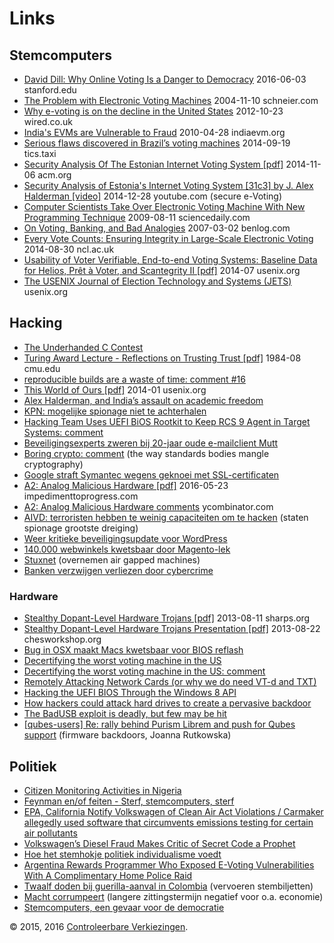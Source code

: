 # Links

## Stemcomputers
* [David Dill: Why Online Voting Is a Danger to Democracy](http://engineering.stanford.edu/news/david-dill-why-online-voting-danger-democracy) 2016-06-03 stanford.edu
* [The Problem with Electronic Voting Machines](https://www.schneier.com/blog/archives/2004/11/the_problem_wit.html) 2004-11-10 schneier.com
* [Why e-voting is on the decline in the United States](http://www.wired.co.uk/news/archive/2012-10/23/e-voting-on-the-decline) 2012-10-23 wired.co.uk
* [India's EVMs are Vulnerable to Fraud](https://indiaevm.org/qa.html) 2010-04-28 indiaevm.org
* [Serious flaws discovered in Brazil’s voting machines](http://tics.taxi/elections2014/) 2014-09-19 tics.taxi
* [Security Analysis Of The Estonian Internet Voting System \[pdf\]](http://delivery.acm.org/10.1145/2670000/2660315/p703-springall.pdf?ip=80.101.69.101&id=2660315&acc=OA&key=4D4702B0C3E38B35%2E4D4702B0C3E38B35%2E4D4702B0C3E38B35%2E638B5282305ABE89&CFID=800648317&CFTOKEN=80850111&__acm__=1465939375_421dd1cbc6766e8674cf0a998c5357d7) 2014-11-06 acm.org
* [Security Analysis of Estonia's Internet Voting System [31c3] by J. Alex Halderman \[video\]](https://www.youtube.com/watch?v=JY_pHvhE4os#t=58m55s) 2014-12-28 youtube.com (secure e-Voting)
* [Computer Scientists Take Over Electronic Voting Machine With New Programming Technique](https://www.sciencedaily.com/releases/2009/08/090810161902.htm) 2009-08-11 sciencedaily.com
* [On Voting, Banking, and Bad Analogies](http://benlog.com/2007/03/02/on-voting-banking-and-bad-analogies/) 2007-03-02 benlog.com
* [Every Vote Counts: Ensuring Integrity in Large-Scale Electronic Voting](https://blogs.ncl.ac.uk/security/2014/08/30/every-vote-counts-ensuring-integrity-in-large-scale-electronic-voting/) 2014-08-30 ncl.ac.uk
* [Usability of Voter Verifiable, End-to-end Voting Systems: Baseline Data for Helios, Prêt à Voter, and Scantegrity II \[pdf\]](https://www.usenix.org/system/files/conference/evtwote14/jets_0203-acemyan.pdf) 2014-07 usenix.org
* [The USENIX Journal of Election Technology and Systems (JETS)](https://www.usenix.org/jets) usenix.org

## Hacking
* [The Underhanded C Contest](http://www.underhanded-c.org)
* [Turing Award Lecture - Reflections on Trusting Trust \[pdf\]](https://www.ece.cmu.edu/~ganger/712.fall02/papers/p761-thompson.pdf) 1984-08 cmu.edu
* [reproducible builds are a waste of time: comment #16](https://lobste.rs/s/5bbdbo/reproducible_builds_are_a_waste_of_time/comments/fpc69f#c_fpc69f)
* [This World of Ours \[pdf\]](https://www.usenix.org/system/files/1401_08-12_mickens.pdf) 2014-01 usenix.org
* [Alex Halderman, and India’s assault on academic freedom](http://www.scottaaronson.com/blog/?p=507)
* [KPN: mogelijke spionage niet te achterhalen](http://www.automatiseringgids.nl/nieuws/2015/26/kpn-mogelijke-spionage-niet-te-achterhalen)
* [Hacking Team Uses UEFI BiOS Rootkit to Keep RCS 9 Agent in Target Systems: comment](https://news.ycombinator.com/item?id=9883927)
* [Beveiligingsexperts zweren bij 20-jaar oude e-mailclient Mutt](https://www.security.nl/posting/442509/Beveiligingsexperts+zweren+bij+20-jaar+oude+e-mailclient+Mutt)
* [Boring crypto: comment](https://news.ycombinator.com/item?id=10345965) (the way standards bodies mangle cryptography)
* [Google straft Symantec wegens geknoei met SSL-certificaten](https://www.security.nl/posting/449164/Google+straft+Symantec+wegens+geknoei+met+SSL-certificaten)
* [A2: Analog Malicious Hardware \[pdf\]](http://www.impedimenttoprogress.com/storage/publications/A2_SP_2016.pdf) 2016-05-23 impedimenttoprogress.com
* [A2: Analog Malicious Hardware comments](https://news.ycombinator.com/item?id=11768980) ycombinator.com
* [AIVD: terroristen hebben te weinig capaciteiten om te hacken](http://tweakers.net/nieuws/105765/aivd-terroristen-hebben-te-weinig-capaciteiten-om-te-hacken.html) (staten spionage grootste dreiging)
* [Weer kritieke beveiligingsupdate voor WordPress](https://www.security.nl/posting/427596/Weer+kritieke+beveiligingsupdate+voor+WordPress)
* [140.000 webwinkels kwetsbaar door Magento-lek](https://www.security.nl/posting/425438/140_000+webwinkels+kwetsbaar+door+Magento-lek)
* [Stuxnet](https://nl.wikipedia.org/wiki/Stuxnet) (overnemen air gapped machines)
* [Banken verzwijgen verliezen door cybercrime](http://www.automatiseringgids.nl/nieuws/2015/16/banken-verzwijgen-verliezen-door-cyber-crime)

### Hardware
* [Stealthy Dopant-Level Hardware Trojans \[pdf\]](http://sharps.org/wp-content/uploads/BECKER-CHES.pdf) 2013-08-11 sharps.org
* [Stealthy Dopant-Level Hardware Trojans Presentation \[pdf\]](http://www.chesworkshop.org/ches2013/presentations/CHES2013_Session4_3.pdf) 2013-08-22 chesworkshop.org
* [Bug in OSX maakt Macs kwetsbaar voor BIOS reflash](http://www.automatiseringgids.nl/nieuws/2015/23/bug-in-osx-maakt-macs-kwetsbaar-voor-bios-reflash)
* [Decertifying the worst voting machine in the US](https://freedom-to-tinker.com/blog/jeremyepstein/decertifying-the-worst-voting-machine-in-the-us/)
* [Decertifying the worst voting machine in the US: comment](https://news.ycombinator.com/item?id=10076919)
* [Remotely Attacking Network Cards (or why we do need VT-d and TXT)](http://theinvisiblethings.blogspot.nl/2010/04/remotely-attacking-network-cards-or-why.html)
* [Hacking the UEFI BIOS Through the Windows 8 API](http://www.decryptedtech.com/news/hacking-the-uefi-bios-through-the-windows-8-api)
* [How hackers could attack hard drives to create a pervasive backdoor](http://arstechnica.com/information-technology/2015/02/how-hackers-could-attack-hard-drives-to-create-a-pervasive-backdoor/)
* [The BadUSB exploit is deadly, but few may be hit](http://www.infoworld.com/article/2692408/data-security/badusb-is-deadly-but-hackers-wont-use-it.html)
* [[qubes-users] Re: rally behind Purism Librem and push for Qubes support](https://groups.google.com/forum/?_escaped_fragment_=msg/qubes-users/WX1IXBFkUwk/3WhQwtXU8uAJ#!msg/qubes-users/WX1IXBFkUwk/3WhQwtXU8uAJ) (firmware backdoors, Joanna Rutkowska)

## Politiek
* [Citizen Monitoring Activities in Nigeria](https://www.ndi.org/project-2011-swift-count)
* [Feynman en/of feiten - Sterf, stemcomputers, sterf](http://www.geenstijl.nl/mt/archieven/2014/02/feynman_enof_feiten_stemcomput.html)
* [EPA, California Notify Volkswagen of Clean Air Act Violations / Carmaker allegedly used software that circumvents emissions testing for certain air pollutants](http://yosemite.epa.gov/opa/admpress.nsf/0/DFC8E33B5AB162B985257EC40057813B)
* [Volkswagen’s Diesel Fraud Makes Critic of Secret Code a Prophet](http://www.nytimes.com/2015/09/23/nyregion/volkswagens-diesel-fraud-makes-critic-of-secret-code-a-prophet.html?_r=1)
* [Hoe het stemhokje politiek individualisme voedt](https://decorrespondent.nl/3459/Hoe-het-stemhokje-politiek-individualisme-voedt/358526328897-64fd8b3d)
* [Argentina Rewards Programmer Who Exposed E-Voting Vulnerabilities With A Complimentary Home Police Raid](https://www.techdirt.com/articles/20150707/06204631571/argentina-rewards-programmer-who-exposed-e-voting-vulnerabilities-with-complimentary-home-police-raid.shtml)
* [Twaalf doden bij guerilla-aanval in Colombia](http://www.volkskrant.nl/buitenland/twaalf-doden-bij-guerilla-aanval-in-colombia~a4171788/) (vervoeren stembiljetten)
* [Macht corrumpeert](http://www.kennislink.nl/publicaties/macht-maakt-corrupt) (langere zittingstermijn negatief voor o.a. economie)
* [Stemcomputers, een gevaar voor de democratie](http://www.joop.nl/opinies/detail/artikel/23805_stemcomputers_een_gevaar_voor_de_democratie/)

© 2015, 2016 [Controleerbare Verkiezingen](http://controleerbareverkiezingen.nl).
